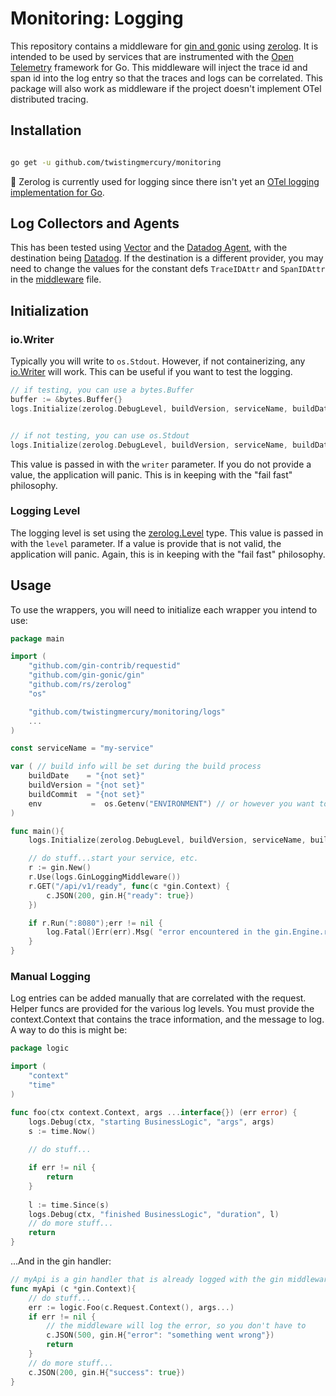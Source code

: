 #  Monitoring: Logging

This repository contains a middleware for [gin and gonic](https://github.com/gin-gonic/gin) using [zerolog](https://pkg.go.dev/github.com/rs/zerolog).
It is intended to be used by services that are instrumented with the [Open Telemetry]("go.opentelemetry.io/otel/trace") framework for Go.
This middleware will inject the trace id and span id into the log entry so that the traces and logs can be correlated. 
This package will also work as middleware if the project doesn't implement OTel distributed tracing.

## Installation

```bash

go get -u github.com/twistingmercury/monitoring

```

:eyes: Zerolog is currently used for logging since there isn't yet an [OTel logging implementation for Go](https://opentelemetry.io/docs/instrumentation/go/#status-and-releases).


## Log Collectors and Agents

This has been tested using [Vector](https://vector.dev/) and the [Datadog Agent](https://docs.datadoghq.com/agent/), with the destination being [Datadog](https://www.datadoghq.com/).
If the destination is a different provider, you may need to change the values for the constant defs `TraceIDAttr` and `SpanIDAttr` in the [middleware](./logger.go) file.

## Initialization

### io.Writer
Typically you will write to `os.Stdout`. However, if not containerizing, any [io.Writer](https://pkg.go.dev/io#Writer) will work. This can be useful if you want to test the logging.

```go
// if testing, you can use a bytes.Buffer
buffer := &bytes.Buffer{}
logs.Initialize(zerolog.DebugLevel, buildVersion, serviceName, buildDate, buildCommit, env, buffer)


// if not testing, you can use os.Stdout
logs.Initialize(zerolog.DebugLevel, buildVersion, serviceName, buildDate, buildCommit, env, os.Stdout)
```

This value is passed in with the `writer` parameter. If you do not provide a value, the application will panic. This is in keeping with the "fail fast" philosophy.

### Logging Level

The logging level is set using the [zerolog.Level](https://github.com/rs/zerolog/blob/master/log.go#L129) type. This value is passed in with the `level` parameter. If a value is provide 
that is not valid, the application will panic. Again, this is in keeping with the "fail fast" philosophy.

## Usage

To use the wrappers, you will need to initialize each wrapper you intend to use:

```go
package main

import (
    "github.com/gin-contrib/requestid"
    "github.com/gin-gonic/gin"
    "github.com/rs/zerolog"
    "os"

    "github.com/twistingmercury/monitoring/logs"
    ...
)

const serviceName = "my-service"

var ( // build info will be set during the build process
    buildDate    = "{not set}"
    buildVersion = "{not set}"
    buildCommit  = "{not set}"
	env           =  os.Getenv("ENVIRONMENT") // or however you want to set this
)

func main(){
	logs.Initialize(zerolog.DebugLevel, buildVersion, serviceName, buildDate, buildCommit, env, os.Stdout)

	// do stuff...start your service, etc.
	r := gin.New()
	r.Use(logs.GinLoggingMiddleware())
	r.GET("/api/v1/ready", func(c *gin.Context) {
		c.JSON(200, gin.H{"ready": true})
	})

	if r.Run(":8080");err != nil {
		log.Fatal()Err(err).Msg( "error encountered in the gin.Engine.run func")
	}
}
```

### Manual Logging

Log entries can be added manually that are correlated with the request. Helper funcs are provided for the various log levels. You must provide the context.Context that contains the trace information, and the message to log. A way to do this is might be:

```go
package logic

import (
	"context"
	"time"
)

func foo(ctx context.Context, args ...interface{}) (err error) {
	logs.Debug(ctx, "starting BusinessLogic", "args", args)
	s := time.Now()
	
	// do stuff...

	if err != nil {
		return
	}
	
	l := time.Since(s)
	logs.Debug(ctx, "finished BusinessLogic", "duration", l)   
	// do more stuff...
	return
}
```

...And in the gin handler:

```go
// myApi is a gin handler that is already logged with the gin middleware
func myApi (c *gin.Context){
	// do stuff...
    err := logic.Foo(c.Request.Context(), args...)
    if err != nil {
        // the middleware will log the error, so you don't have to
        c.JSON(500, gin.H{"error": "something went wrong"})
        return
    }
    // do more stuff...
    c.JSON(200, gin.H{"success": true})
}
```
